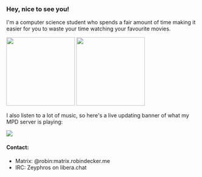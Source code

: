 ### Hey, nice to see you!
I'm a computer science student who spends a fair amount of time making it easier for you to waste your time watching your favourite movies.

<p>
  <img height="180em" src="https://github-readme-stats.vercel.app/api?username=robinp7720" />
  <img height="180em" src="https://github-readme-stats-eight-theta.vercel.app/api/top-langs/?username=robinp7720&layout=compact" />
</p>

I also listen to a lot of music, so here's a live updating banner of what my MPD server is playing:

<img src="https://robindecker.me/mpd/">


#### Contact:
* Matrix: @robin:matrix.robindecker.me
* IRC: Zeyphros on libera.chat
